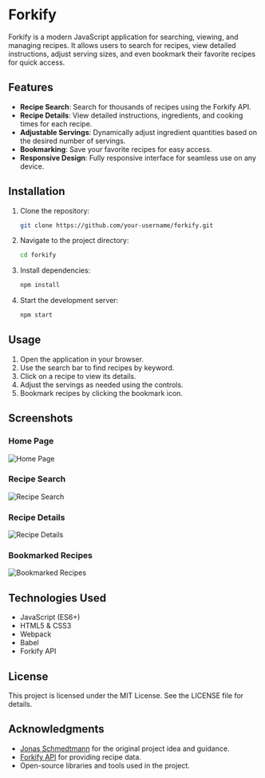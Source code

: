 # Forkify
Forkify is a modern JavaScript application for searching, viewing, and managing recipes. It allows users to search for recipes, view detailed instructions, adjust serving sizes, and even bookmark their favorite recipes for quick access.

## Features
- **Recipe Search**: Search for thousands of recipes using the Forkify API.
- **Recipe Details**: View detailed instructions, ingredients, and cooking times for each recipe.
- **Adjustable Servings**: Dynamically adjust ingredient quantities based on the desired number of servings.
- **Bookmarking**: Save your favorite recipes for easy access.
- **Responsive Design**: Fully responsive interface for seamless use on any device.

## Installation
1. Clone the repository:
    ```bash
    git clone https://github.com/your-username/forkify.git
    ```
2. Navigate to the project directory:
    ```bash
    cd forkify
    ```
3. Install dependencies:
    ```bash
    npm install
    ```
4. Start the development server:
    ```bash
    npm start
    ```

## Usage
1. Open the application in your browser.
2. Use the search bar to find recipes by keyword.
3. Click on a recipe to view its details.
4. Adjust the servings as needed using the controls.
5. Bookmark recipes by clicking the bookmark icon.

## Screenshots
### Home Page
![Home Page](https://via.placeholder.com/800x400?text=Home+Page)

### Recipe Search
![Recipe Search](https://via.placeholder.com/800x400?text=Recipe+Search)

### Recipe Details
![Recipe Details](https://via.placeholder.com/800x400?text=Recipe+Details)

### Bookmarked Recipes
![Bookmarked Recipes](https://via.placeholder.com/800x400?text=Bookmarked+Recipes)

## Technologies Used
- JavaScript (ES6+)
- HTML5 & CSS3
- Webpack
- Babel
- Forkify API

## License
This project is licensed under the MIT License. See the LICENSE file for details.

## Acknowledgments
- [Jonas Schmedtmann](https://codingheroes.io/) for the original project idea and guidance.
- [Forkify API](https://forkify-api.herokuapp.com/) for providing recipe data.
- Open-source libraries and tools used in the project.
